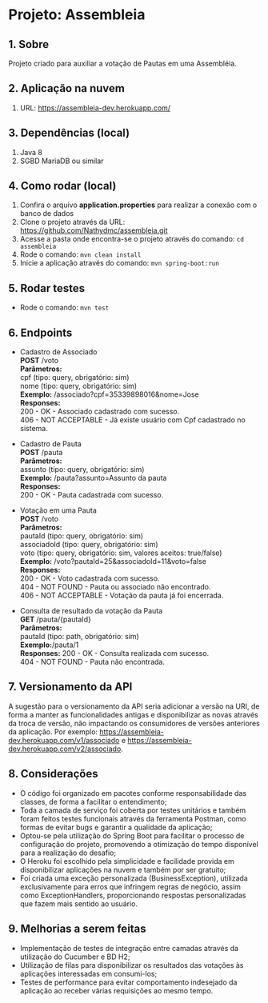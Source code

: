 # Projeto: Assembleia
## 1. Sobre
Projeto criado para auxiliar a votação de Pautas em uma Assembléia.

## 2. Aplicação na nuvem
1. URL: https://assembleia-dev.herokuapp.com/

## 3. Dependências (local)
1. Java 8
2. SGBD MariaDB ou similar

## 4. Como rodar (local)
1. Confira o arquivo **application.properties** para realizar a conexão com o banco de dados
2. Clone o projeto através da URL: https://github.com/Nathydmc/assembleia.git
3. Acesse a pasta onde encontra-se o projeto através do comando: `cd assembleia`
4. Rode o comando: `mvn clean install`
5. Inicie a aplicação através do comando: `mvn spring-boot:run`

## 5. Rodar testes
* Rode o comando: `mvn test`

## 6. Endpoints
 - Cadastro de Associado\
**POST** /voto\
**Parâmetros:** \
cpf (tipo: query, obrigatório: sim)\
nome (tipo: query, obrigatório: sim)\
**Exemplo:** /associado?cpf=35339898016&nome=Jose\
**Responses:**\
200 - OK - Associado cadastrado com sucesso.\
406 - NOT ACCEPTABLE - Já existe usuário com Cpf cadastrado no sistema.

- Cadastro de Pauta\
**POST** /pauta\
**Parâmetros:** \
assunto (tipo: query, obrigatório: sim) \
**Exemplo:** /pauta?assunto=Assunto da pauta\
**Responses:**\
200 - OK - Pauta cadastrada com sucesso.

- Votação em uma Pauta\
**POST** /voto\
**Parâmetros:** \
pautaId (tipo: query, obrigatório: sim) \
associadoId (tipo: query, obrigatório: sim)\
voto (tipo: query, obrigatório: sim, valores aceitos: true/false)\
**Exemplo:** /voto?pautaId=25&associadoId=11&voto=false\
**Responses:**\
200 - OK - Voto cadastrada com sucesso.\
404 - NOT FOUND - Pauta ou associado não encontrado.\
406 - NOT ACCEPTABLE - Votação da pauta já foi encerrada.

- Consulta de resultado da votação da Pauta\
**GET** /pauta/{pautaId}\
**Parâmetros:** \
pautaId (tipo: path, obrigatório: sim) \
**Exemplo:**/pauta/1\
**Responses:**
200 - OK - Consulta realizada com sucesso.\
404 - NOT FOUND - Pauta não encontrada.

## 7. Versionamento da API
A sugestão para o versionamento da API seria adicionar a versão na URI, de forma a manter as funcionalidades antigas e disponibilizar as novas através da troca de versão, não impactando os consumidores de versões anteriores da aplicação. Por exemplo: https://assembleia-dev.herokuapp.com/v1/associado e https://assembleia-dev.herokuapp.com/v2/associado.

## 8. Considerações

- O código foi organizado em pacotes conforme responsabilidade das classes, de forma a facilitar o entendimento;
- Toda a camada de serviço foi coberta por testes unitários e também foram feitos testes funcionais através da ferramenta Postman, como formas de evitar bugs e garantir a qualidade da aplicação;
- Optou-se pela utilização do Spring Boot para facilitar o processo de configuração do projeto, promovendo a otimização do tempo disponível para a realização do desafio;
- O Heroku foi escolhido pela simplicidade e facilidade provida em disponibilizar aplicações na nuvem e também por ser gratuito;
- Foi criada uma exceção personalizada (BusinessException), utilizada exclusivamente para erros que infringem regras de negócio, assim como ExceptionHandlers, proporcionando respostas personalizadas que fazem mais sentido ao usuário. 

## 9. Melhorias a serem feitas
- Implementação de testes de integração entre camadas através da utilização do Cucumber e BD H2;
- Utilização de filas para disponibilizar os resultados das votações às aplicações interessadas em consumi-los;
- Testes de performance para evitar comportamento indesejado da aplicação ao receber várias requisições ao mesmo tempo.
